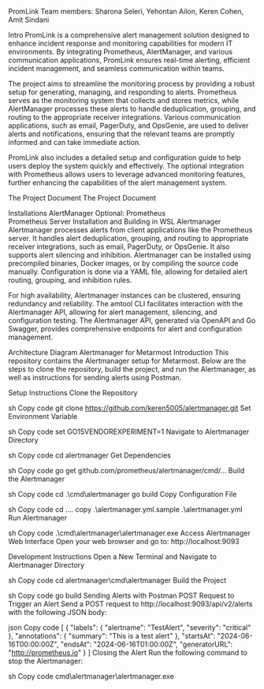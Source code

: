 PromLink
Team members: Sharona Seleri, Yehontan Ailon, Keren Cohen, Amit Sindani

Intro
PromLink is a comprehensive alert management solution designed to enhance incident response and monitoring capabilities for modern IT environments. By integrating Prometheus, AlertManager, and various communication applications, PromLink ensures real-time alerting, efficient incident management, and seamless communication within teams.

The project aims to streamline the monitoring process by providing a robust setup for generating, managing, and responding to alerts. Prometheus serves as the monitoring system that collects and stores metrics, while AlertManager processes these alerts to handle deduplication, grouping, and routing to the appropriate receiver integrations. Various communication applications, such as email, PagerDuty, and OpsGenie, are used to deliver alerts and notifications, ensuring that the relevant teams are promptly informed and can take immediate action.

PromLink also includes a detailed setup and configuration guide to help users deploy the system quickly and effectively. The optional integration with Prometheus allows users to leverage advanced monitoring features, further enhancing the capabilities of the alert management system.

The Project Document
The Project Document

Installations
AlertManager
Optional: Prometheus <br />
Prometheus Server Installation and Building in WSL
Alertmanager
Alertmanager processes alerts from client applications like the Prometheus server. It handles alert deduplication, grouping, and routing to appropriate receiver integrations, such as email, PagerDuty, or OpsGenie. It also supports alert silencing and inhibition. Alertmanager can be installed using precompiled binaries, Docker images, or by compiling the source code manually. Configuration is done via a YAML file, allowing for detailed alert routing, grouping, and inhibition rules.

For high availability, Alertmanager instances can be clustered, ensuring redundancy and reliability. The amtool CLI facilitates interaction with the Alertmanager API, allowing for alert management, silencing, and configuration testing. The Alertmanager API, generated via OpenAPI and Go Swagger, provides comprehensive endpoints for alert and configuration management.

Architecture Diagram
Alertmanager for Metarmost
Introduction
This repository contains the Alertmanager setup for Metarmost. Below are the steps to clone the repository, build the project, and run the Alertmanager, as well as instructions for sending alerts using Postman.

Setup Instructions
Clone the Repository

sh
Copy code
git clone https://github.com/keren5005/alertmanager.git
Set Environment Variable

sh
Copy code
set GO15VENDOREXPERIMENT=1
Navigate to Alertmanager Directory

sh
Copy code
cd alertmanager
Get Dependencies

sh
Copy code
go get github.com/prometheus/alertmanager/cmd/...
Build the Alertmanager

sh
Copy code
cd .\cmd\alertmanager
go build
Copy Configuration File

sh
Copy code
cd .... 
copy .\alertmanager.yml.sample .\alertmanager.yml
Run Alertmanager

sh
Copy code
.\cmd\alertmanager\alertmanager.exe
Access Alertmanager Web Interface
Open your web browser and go to: http://localhost:9093

Development Instructions
Open a New Terminal and Navigate to Alertmanager Directory

sh
Copy code
cd alertmanager\cmd\alertmanager
Build the Project

sh
Copy code
go build
Sending Alerts with Postman
POST Request to Trigger an Alert
Send a POST request to http://localhost:9093/api/v2/alerts with the following JSON body:

json
Copy code
[
  {
    "labels": {
      "alertname": "TestAlert",
      "severity": "critical"
    },
    "annotations": {
      "summary": "This is a test alert"
    },
    "startsAt": "2024-06-16T00:00:00Z",
    "endsAt": "2024-06-16T01:00:00Z",
    "generatorURL": "http://prometheus.io"
  }
]
Closing the Alert
Run the following command to stop the Alertmanager:

sh
Copy code
cmd\alertmanager\alertmanager.exe

